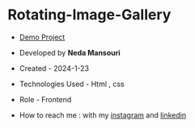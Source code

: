 # Rotating-Image-Gallery

- [Demo Project](https://nedamnsri.github.io/RotatingGallery/)

- Developed by **Neda Mansouri**

- Created - 2024-1-23

- Technologies Used - Html , css

- Role - Frontend

- How to reach me : with my [instagram](https://www.instagram.com/frontendneda) and [linkedin](https://www.linkedin.com/in/nedamansouri)

